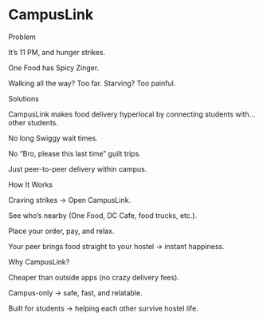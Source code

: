 # CampusLink


Problem

It’s 11 PM, and hunger strikes.

One Food has Spicy Zinger.

Walking all the way? Too far. Starving? Too painful.

 Solutions

CampusLink makes food delivery hyperlocal by connecting students with… other students.

No long Swiggy wait times.

No “Bro, please this last time” guilt trips.

Just peer-to-peer delivery within campus.

How It Works

Craving strikes → Open CampusLink.

See who’s nearby (One Food, DC Cafe, food trucks, etc.).

Place your order, pay, and relax.

Your peer brings food straight to your hostel → instant happiness.

 Why CampusLink?

Cheaper than outside apps (no crazy delivery fees).

Campus-only → safe, fast, and relatable.

Built for students → helping each other survive hostel life.

